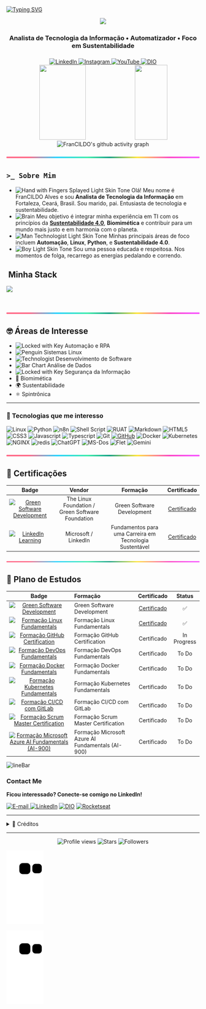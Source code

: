 <!-- Texto animado -->
[![Typing SVG](https://readme-typing-svg.herokuapp.com/?color=00bfbf&size=35&center=true&vCenter=true&width=1000&lines=Oi!+Meu+nome+é+FranCILDO+Alves;Trabalho+como++Analista+de+Tecnologia+da+Informação;Seja+bem-vindo!+😄)](https://git.io/typing-svg) 

<!-- Imagem principal -->
<div align="center">
  <img height="320em" src="https://mir-s3-cdn-cf.behance.net/project_modules/1400_opt_1/81bb4b165684019.640b6038d133e.gif"/>
  <!-- <<img height="350em" src="./.github/assets/banner.png"/> -->
</div>

<!-- Breve descrição -->
<h3 align="center">
  Analista de Tecnologia da Informação • Automatizador • Foco em Sustentabilidade
</h3>

<h3 align="center">
  <!--Sou pago para resolver problemas utilizando Python... -->
</h3>

<!-- Contato -->
<div align="center">
  <a href="https://www.linkedin.com/in/francildoalves/" target="_blank">
    <img src="https://img.shields.io/badge/in/francildoalves-fff?style=flat&logo=linkedin&logoColor=FFFFFF&labelColor=8b7bdf" alt="LinkedIn">
  </a>
  <a href="https://www.instagram.com/francildoalves/" target="_blank">
    <img src="https://img.shields.io/badge/@francildoalves-fff?style=flat&logo=instagram&logoColor=FFFFFF&labelColor=8b7bdf" alt="Instagram">
  </a>
  <a href="https://www.youtube.com/@francildoalves" target="_blank">
    <img src="https://img.shields.io/badge/@francildoalves-fff?style=flat&logo=youtube&logoColor=FFFFFF&labelColor=8b7bdf" alt="YouTube">
  </a>
  <a href="https://www.dio.me/users/francildo" target="_blank">
    <img src="https://img.shields.io/badge/dio/francildo-fff?style=flat&logo=Google-Chrome&logoColor=FFFFFF&labelColor=8b7bdf" alt="DIO">
  </a>
 <!-- <a href="mailto:francildo@outlook.com" target="_blank">
    <img src="https://img.shields.io/badge/francildo@outlook.com-fff?style=flat&logo=Gmail&logoColor=FFFFFF&labelColor=8b7bdf" alt="E-Mail">
  </a> -->
</div>



<!-- Estatísticas do GitHub -->
<div align="center">  
  <!-- Estatístivas -->
  <img width="49%" height="195px" src="https://github-readme-stats.vercel.app/api?username=francildoalves&locale=pt-br&show_icons=true&count_private=true&&rank_icon=github&title_color=80F7D4&icon_color=9d00ff&text_color=c9d1d9&bg_color=0d1117&border_color=fff0" /> 
  <!-- Linguagens mais Usadas -->
  <img width="41%" height="195px" src="https://github-readme-stats.vercel.app/api/top-langs/?username=francildoalves&locale=pt-br&layout=compact&title_color=80F7D4&text_color=c9d1d9&bg_color=0d1117&border_color=fff0" />
  <!-- Gráfico de Contribuições -->
  <img width="100%" height="300px" src="https://github-readme-activity-graph.vercel.app/graph?username=francildoalves&title_color=80F7D4&text_color=c9d1d9&bg_color=0d1117&border_color=fff&point=0a855c&area=true&hide_border=true&line=9d00ff" alt="FranCILDO's github activity graph" />
</div>


![lineBar](https://github.com/francildoalves/francildoalves/blob/main/assets/img/barra_collor.png)


<!-- Sobre -->
## `>_ Sobre Mim`

- <img src="https://raw.githubusercontent.com/Tarikul-Islam-Anik/Animated-Fluent-Emojis/master/Emojis/Hand%20gestures/Hand%20with%20Fingers%20Splayed%20Light%20Skin%20Tone.png" alt="Hand with Fingers Splayed Light Skin Tone" width="25" height="25" /> Olá! Meu nome é FranCILDO Alves e sou **Analista de Tecnologia da Informação** em Fortaleza, Ceará, Brasil. Sou marido, pai. Entusiasta de tecnologia e sustentabilidade. <br />
- <img src="https://raw.githubusercontent.com/Tarikul-Islam-Anik/Animated-Fluent-Emojis/master/Emojis/Hand%20gestures/Brain.png" alt="Brain" width="25" height="25" /> Meu objetivo é integrar minha experiência em TI com os princípios da **[Sustentabilidade 4.0](https://www.beeosfera.com.br/sustentabilidade4-0)**, **Biomimética** e contribuir para um mundo mais justo e em harmonia com o planeta.<br />
- <img src="https://raw.githubusercontent.com/Tarikul-Islam-Anik/Animated-Fluent-Emojis/master/Emojis/People%20with%20professions/Man%20Technologist%20Light%20Skin%20Tone.png" alt="Man Technologist Light Skin Tone" width="25" height="25" /> Minhas principais áreas de foco incluem **Automação**, **Linux**, **Python**, e **Sustentabilidade 4.0**.<br />
- <img src="https://raw.githubusercontent.com/Tarikul-Islam-Anik/Animated-Fluent-Emojis/master/Emojis/People%20with%20professions/Boy%20Light%20Skin%20Tone.png" alt="Boy Light Skin Tone" width="25" height="25" /> Sou uma pessoa educada e respeitosa. Nos momentos de folga, recarrego as energias pedalando e correndo.<br />
 <!--  - <img src="https://raw.githubusercontent.com/Tarikul-Islam-Anik/Animated-Fluent-Emojis/master/Emojis/People%20with%20professions/Teacher%20Light%20Skin%20Tone.png" alt="Left Speech Bubble" width="25" height="25" /> Sou instrutor de Linux para crianças. -->

<!-- Stak -->
## &nbsp;Minha Stack
<!-- Badges da stak -->
<img src="https://skillicons.dev/icons?i=html,css,js,linux,docker,vscode,git,github&theme=dark" />

#


![lineBar](https://github.com/francildoalves/francildoalves/blob/main/assets/img/barra_collor.png)


<!-- Áreas de interesse -->
## 🤓 Áreas de Interesse
- <img src="https://github.com/user-attachments/assets/2aa2a018-b104-485b-9a98-4e80eb1f1b82" alt="Locked with Key" width="25" height="25" /> Automação e RPA
- <img src="https://raw.githubusercontent.com/Tarikul-Islam-Anik/Animated-Fluent-Emojis/master/Emojis/Animals/Penguin.png" alt="Penguin" width="25" height="25" /> Sistemas Linux
- <img src="https://raw.githubusercontent.com/Tarikul-Islam-Anik/Animated-Fluent-Emojis/master/Emojis/People%20with%20professions/Man%20Technologist%20Light%20Skin%20Tone.png" alt="Technologist" width="25" height="25" /> Desenvolvimento de Software  
- <img src="https://raw.githubusercontent.com/Tarikul-Islam-Anik/Animated-Fluent-Emojis/master/Emojis/Objects/Chart%20Increasing.png" alt="Bar Chart" width="25" height="25" /> Análise de Dados  
- <img src="https://raw.githubusercontent.com/Tarikul-Islam-Anik/Animated-Fluent-Emojis/master/Emojis/Objects/Locked%20with%20Key.png" alt="Locked with Key" width="25" height="25" /> Segurança da Informação
- 🔬 Biomimética
- 🌍 Sustentabilidade
- ⚛️ Spintrônica

---

<!-- Mini badges -->
### 🎯 Tecnologias que me interesso
![Linux](https://img.shields.io/badge/Linux-000?style=for-the-badge&logo=linux)
![Python](https://img.shields.io/badge/python-000?style=for-the-badge&logo=python&logoColor=30A3DC)
![n8n](https://img.shields.io/badge/n8n-000?style=for-the-badge&logo=n8n)
![Shell Script](https://img.shields.io/badge/ShellScript-000?style=for-the-badge&logo=shell)
![RUAT](https://img.shields.io/badge/rust-000?style=for-the-badge&logo=rust)
![Markdown](https://img.shields.io/badge/markdown-%23000000.svg?style=for-the-badge&logo=markdown&logoColor=white)
![HTML5](https://img.shields.io/badge/HTML-000?style=for-the-badge&logo=html5&logoColor=30A3DC)
![CSS3](https://img.shields.io/badge/CSS-000?style=for-the-badge&logo=css&logoColor=E94D5F)
![Javascript](https://img.shields.io/badge/JavaScript-000?style=for-the-badge&logo=javascript)
![Typescript](https://img.shields.io/badge/TypeScript-000?style=for-the-badge&logo=typescript)
![Git](https://img.shields.io/badge/GIT-000?style=for-the-badge&logo=git&logoColor=E44C30)
[![GitHub](https://img.shields.io/badge/GitHub-000?style=for-the-badge&logo=github&logoColor=30A3DC)]()
![Docker](https://img.shields.io/badge/Docker-000?style=for-the-badge&logo=docker)
![Kubernetes](https://img.shields.io/badge/kubernetes-000?style=for-the-badge&logo=kubernetes)
![NGINX](https://img.shields.io/badge/nginx-000?style=for-the-badge&logo=nginx)
![redis](https://img.shields.io/badge/redis-000?style=for-the-badge&logo=redis)
![ChatGPT](https://img.shields.io/badge/chatGPT-000?style=for-the-badge&logo=openai)
![MS-Dos](https://img.shields.io/badge/msdos-000?style=for-the-badge&logo=ms-dos)
![Flet](https://img.shields.io/badge/flet-000?style=for-the-badge&logo=flet)
![Gemini](https://img.shields.io/badge/gemini-000?style=for-the-badge&logo=gemini)


![lineBar](https://github.com/francildoalves/francildoalves/blob/main/assets/img/barra_collor.png)


## 🏅 Certificações

<div align="center">

| Badge | Vendor | Formação | Certificado |
|:--------:|:---------:|:----------:|:-------------:|
| [<img src="https://training.linuxfoundation.org/wp-content/uploads/2022/10/LFC131-Course-Badge-1-300x300.png" width="40px" alt="Green Software Development">](https://training.linuxfoundation.org/training/green-software-for-practitioners-lfc131/) | The Linux Foundation / Green Software Foundation | Green Software Development | [Certificado](https://ti-user-certificates.s3.amazonaws.com/e0df7fbf-a057-42af-8a1f-590912be5460/72040d23-7fee-4dc0-8113-584d3be85e66-francildo-soares-alves-19a2b882-dbd5-4ff0-b009-680d458d2b62-certificate.pdf) |
| [<img src="https://upload.wikimedia.org/wikipedia/commons/8/81/LinkedIn_icon.svg" width="40px" alt="LinkedIn Learning">](https://www.linkedin.com/learning/paths/fundamentos-para-uma-carreira-em-tecnologia-sustentavel-por-microsoft-e-linkedin?originalSubdomain=br) | Microsoft / LinkedIn | Fundamentos para uma Carreira em Tecnologia Sustentável | [Certificado](https://www.linkedin.com/learning/certificates/9e307f09d5dee49b49638c3409a488ebd9b80af3839f65a85f1f3f5e4371bfe5) |

</div>


![lineBar](https://github.com/francildoalves/francildoalves/blob/main/assets/img/barra_collor.png)


## 📖 Plano de Estudos

<div align="center">

| Badge | Formação | Certificado | Status |
| :---: | :------- | :--------: | :------: |
| <a href="https://www.dio.me/courses/green-software"><img src="https://hermes.dio.me/courses/badge/7c0ee9f1-41d4-4215-8eeb-a651c4d71bf8.png" width="40px" height="40px" alt="Green Software Development"></a> | Green Software Development | [Certificado](https://www.dio.me/certificate/0XTYG8WF/share) | ✅ |
| <a href="https://www.dio.me/curso-linux"><img src="https://hermes.dio.me/tracks/d33ee9c3-8a34-4913-8bfa-d21bdc2109b0.png" width="40px" height="40px" alt="Formação Linux Fundamentals"></a> | Formação Linux Fundamentals | [Certificado](https://www.dio.me/certificate/VIZEPQXG/share) | ✅ |
| <a href="https://www.dio.me/curso-github-certification"><img src="https://hermes.dio.me/tracks/972297dc-4357-4af4-abea-89a38853a949.png" width="40px" height="40px" alt="Formação GitHub Certification"></a> | Formação GitHub Certification | Certificado | In Progress |
| <a href="https://www.dio.me/curso-devops"><img src="https://hermes.dio.me/tracks/03853221-b441-433e-959b-68cb30c67e88.png" width="40px" height="40px" alt="Formação DevOps Fundamentals"></a> | Formação DevOps Fundamentals | Certificado | To Do |
| <a href="https://www.dio.me/curso-docker"><img src="https://hermes.dio.me/tracks/48e9f018-f7c9-4f0f-b524-cd9223579626.png" width="40px" height="40px" alt="Formação Docker Fundamentals"></a> | Formação Docker Fundamentals | Certificado | To Do |
| <a href="https://www.dio.me/curso-kubernetes"><img src="https://hermes.dio.me/tracks/5d7e4196-f5d6-4463-94dc-ac215ff44f61.png" width="40px" height="40px" alt="Formação Kubernetes Fundamentals"></a> | Formação Kubernetes Fundamentals | Certificado | To Do |
| <a href="https://www.dio.me/curso-git-github-ci-cd"><img src="https://hermes.dio.me/tracks/cfecddb8-889c-403f-8edb-5771b97e982f.png" width="40px" height="40px" alt="Formação CI/CD com GitLab"></a> | Formação CI/CD com GitLab | Certificado | To Do |
| <a href="https://www.dio.me/curso-certificacao-scrum-master"><img src="https://hermes.dio.me/tracks/ce836317-7430-419d-850e-9d113e607b2e.png" width="40px" height="40px" alt="Formação Scrum Master Certification"></a> | Formação Scrum Master Certification | Certificado | To Do |
| <a href="https://web.dio.me/track/formacao-microsoft-azure-ai-900-fundamentals"><img src="https://hermes.dio.me/tracks/e04a5216-22d3-467d-baf4-1358820aee9e.png" width="40px" height="40px" alt="Formação Microsoft Azure AI Fundamentals (AI-900)"></a> | Formação Microsoft Azure AI Fundamentals (AI-900) | Certificado | To Do |

</div>



![lineBar](https://github.com/user-attachments/assets/ca438d51-d25c-4ba0-8222-b243d06c4c81)


<h3>Contact Me</h3>
<div align="left">
	<p><strong>Ficou interessado? Conecte-se comigo no LinkedIn!</strong></p>
	<p>
	<a href="mailto:francildo@outlook.com">
	<img src="https://img.shields.io/badge/-email-020114?style=for-the-badge&amp;logo=microsoft-outlook&amp;logoColor=6ED2B6&amp;color:FFF" alt="E-mail">
	</a>
	<a href="https://www.linkedin.com/in/francildoalves"><img src="https://img.shields.io/badge/-LinkedIn-020114?style=for-the-badge&amp;logo=linkedin&amp;logoColor=6ED2B6&amp;color:FFF" alt="LinkedIn"></a>
	<a href="https://www.dio.me/users/francildo"><img width="40px" src="./assets/icons/favicon.ico" alt="DIO"></a>
	<a href="https://app.rocketseat.com.br/me/francildoalves"><img width="40px" src="https://avatars.githubusercontent.com/u/28929274?s=200&v=4" alt="Rocketseat"></a>
      	<!-- <a href="https://www.youtube.com/@francildoalves/videos"><img src="https://img.shields.io/badge/-Youtube-020114?style=for-the-badge&amp;logo=youtube&amp;logoColor=6ED2B6&amp;color:FFF" alt="Youtube"></a></p> -->
</div>

---

<details align="left">
  <summary>🙌 Créditos</summary> 
  - 📊 GitHub Stats by <a href="https://github.com/anuraghazra/github-readme-stats">anuraghazra</a><br>
  - 🔥 GitHub Streak by <a href="https://github.com/DenverCoder1/github-readme-streak-stats">DenverCoder1</a><br>
  - 👨‍💻 Developer vector by <a href="https://www.freepik.com/vectors/developer">Freepik - www.freepik.com</a><br>
  - 📝 README inspired by <a href="https://github.com/felipeAguiarCode">@felipeAguiarCode</a><br>
  - 👁️‍🗨️ Profile views icon by <a href="https://github.com/antonkomarev/github-profile-views-counter">komarev.com</a><br>
  - 🧩 Icons by <a href="https://simpleicons.org/">Simpleicons</a><br>
  - 🛡️ Shields by <a href="https://shields.io/">shields.io</a><br>
  - 💠 Devicon by <a href="https://devicon.dev">devicon.dev</a><br>
  - 🧠 Skill Icons by <a href="https://github.com/tandpfun/skill-icons">tandpfun</a><br>
  - 🏅 Badges by <a href="https://github.com/Naereen/badges/">Naereen</a><br>
  - 🧷 Markdown Badges by <a href="https://github.com/Ileriayo/markdown-badges">Ileriayo</a><br>
  - 😀 Emojis by <a href="https://github.com/Tarikul-Islam-Anik/Animated-Fluent-Emojis">Tarikul-Islam-Anik</a>
</details>

---

<div align="center">
	<img alt="Profile views" src="https://komarev.com/ghpvc/?username=francildoalves&color=green" /> 
	<img alt="Stars" src="https://img.shields.io/github/stars/francildoalves" />
	<img alt="Followers" src="https://img.shields.io/github/followers/francildoalves?style=social" />
</div>


<!-- Cobrinha -->

![github contribution grid snake animation](https://raw.githubusercontent.com/francildoalves/francildoalves/output/github-contribution-grid-snake.svg)


<picture align="center">
  <source media="(prefers-color-scheme: dark)" srcset="https://raw.githubusercontent.com/francildoalves/francildoalves/output/github-contribution-grid-snake-dark.svg">
  <source media="(prefers-color-scheme: light)" srcset="https://raw.githubusercontent.com/francildoalves/francildoalves/output/github-contribution-grid-snake-dark.svg">
  <img align="center" alt="github contribution grid snake animation" src="https://raw.githubusercontent.com/francildoalves/francildoalves/output/github-contribution-grid-snake.svg">
</picture>

<!-- ![Snake animation](https://github.com/francildoalves/francildoalves/blob/output/github-contribution-grid-snake.svg) -->
<!-- ![snake gif](https://github.com/francildoalves/francildoalves/blob/output/github-contribution-grid-snake.svg) -->


<!-- 
# 📂 
# 🗂️
# 💼
# 📂
# 📁 
-->

<!-- EXEMPLO DE ESTRUTURA DE PASTAS

## 📁 Estrutura do Projeto

```

📦 projeto 
├── 📁 public 
│ └── 📁 assets 
│ └── 📁 imgs 
├── 📁 src │ 
│ └── 📁 styles # Estilos CSS
│ └── 📁 data # Arquivos de dados (ex: JSON, mocks) │ 
├── 📁 scripts │ 
│ ├── 📁 contants # Constantes globais 
│ │ ├── 📁 getters # Funções para obter dados ou estados 
│ │ ├── 📁 listeners # Manipuladores de eventos (event listeners) 
│ │ └── 📁 render # Funções responsáveis por renderizar elementos na UI 

```

-->

